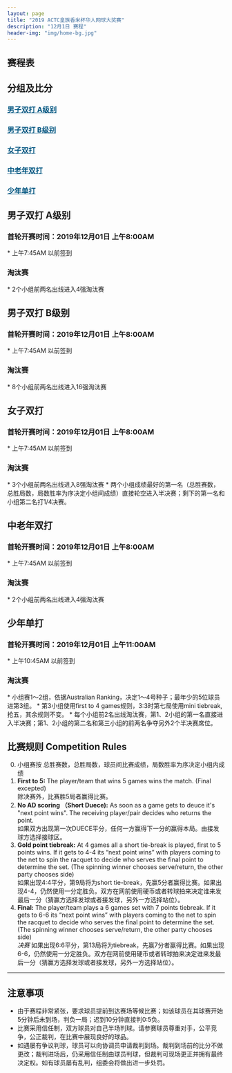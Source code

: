 ```yaml
---
layout: page
title: "2019 ACTC皇族香米杯华人网球大奖赛"
description: "12月1日 赛程"
header-img: "img/home-bg.jpg"
---
```


<h2>赛程表</h2>

<h2>分组及比分</h2>
<h3> <a href="{{ site.baseurl }}/2019/draw/double_a" target="_blank" style="color:#005580">男子双打 A级别</a></h3>
<h3> <a href="{{ site.baseurl }}/2019/draw/double_b" target="_blank" style="color:#005580">男子双打 B级别</a></h3>
<h3> <a href="{{ site.baseurl }}/2019/draw/double_w" target="_blank" style="color:#005580">女子双打</a></h3>
<h3> <a href="{{ site.baseurl }}/2019/draw/double_s" target="_blank" style="color:#005580">中老年双打</a></h3>
<h3> <a href="{{ site.baseurl }}/2019/draw/single_j" target="_blank" style="color:#005580">少年单打</a></h3>


<h2><p class="text-center">男子双打 A级别</p></h2>
<h3>首轮开赛时间：2019年12月01日 上午8:00AM</h3>
* 上午7:45AM 以前签到
<h3>淘汰赛</h3>
* 2个小组前两名出线进入4强淘汰赛

<h2><p class="text-center">男子双打 B级别</p></h2>
<h3>首轮开赛时间：2019年12月01日 上午8:00AM</h3>
* 上午7:45AM 以前签到
<h3>淘汰赛</h3>
* 8个小组前两名出线进入16强淘汰赛

<h2><p class="text-center">女子双打</p></h2>
<h3>首轮开赛时间：2019年12月01日 上午8:00AM</h3>
* 上午7:45AM 以前签到
<h3>淘汰赛</h3>
* 3个小组前两名出线进入8强淘汰赛
* 两个小组成绩最好的第一名（总胜赛数，总胜局数，局数胜率为序决定小组间成绩）直接轮空进入半决赛；剩下的第一名和小组第二名打1/4决赛。

<h2><p class="text-center">中老年双打</p></h2>
<h3>首轮开赛时间：2019年12月01日 上午8:00AM</h3>
* 上午7:45AM 以前签到
<h3>淘汰赛</h3>
* 2个小组前两名出线进入4强淘汰赛

<h2><p class="text-center">少年单打</p></h2>
<h3>首轮开赛时间：2019年12月01日 上午11:00AM</h3>
* 上午10:45AM 以前签到
<h3>淘汰赛</h3>
* 小组赛1～2组，依据Australian Ranking，决定1～4号种子；最年少的5位球员进第3组。
* 第3小组使用first to 4 games规则，3:3时第七局使用mini tiebreak, 抢五，其余规则不变。
* 每个小组前2名出线淘汰赛，第1、2小组的第一名直接进入半决赛；第1、2小组的第二名和第三小组的前两名争夺另外2个半决赛席位。

<br>

<h2 class="page-header">比赛规则 Competition Rules</h2>

0. 小组赛按 总胜赛数，总胜局数，球员间比赛成绩，局数胜率为序决定小组内成绩
1. **First to 5:** The player/team that wins 5 games wins the match. (Final excepted)<br>除决赛外，比赛胜5局者赢得比赛。
2. **No AD scoring （Short Duece):** As soon as a game gets to deuce it's "next point wins". The receiving player/pair decides who returns the point.<br>如果双方出现第一次DUECE平分，任何一方赢得下一分的赢得本局。由接发球方选择接球区。
3. **Gold point tiebreak:** At 4 games all a short tie-break is played, first to 5 points wins. If it gets to 4-4 its “next point wins” with players coming to the net to spin the racquet to decide who serves the final point to determine the set. (The spinning winner chooses serve/return, the other party chooses side)<br>如果出现4:4平分，第9局将为short tie-break，先赢5分者赢得比赛。如果出现4-4，仍然使用一分定胜负。双方在网前使用硬币或者转球拍来决定谁来发最后一分（猜赢方选择发球或者接发球，另外一方选择站位）。
4. **Final:** The player/team plays a 6 games set with 7 points tiebreak. If it gets to 6-6 its “next point wins” with players coming to the net to spin the racquet to decide who serves the final point to determine the set. (The spinning winner chooses serve/return, the other party chooses side)<br><em>决赛</em> 如果出现6:6平分，第13局将为tiebreak，先赢7分者赢得比赛。如果出现6-6，仍然使用一分定胜负。双方在网前使用硬币或者转球拍来决定谁来发最后一分（猜赢方选择发球或者接发球，另外一方选择站位）。


____

<h2>注意事项</h2>

* 由于赛程非常紧张，要求球员提前到达赛场等候比赛；如该球员在其球赛开始5分钟后未到场，判负一局；迟到10分钟直接判0:5负。
* 比赛采用信任制，双方球员对自己半场判球。请参赛球员尊重对手，公平竞争，公正裁判，在比赛中展现良好的球品。
* 如遇屡有争议判球，球员可以向协调员申请裁判到场。裁判到场前的比分不做更改；裁判进场后，仍采用信任制由球员判球，但裁判可现场更正并拥有最终决定权。如有球员屡有乱判，组委会将做出进一步处罚。
